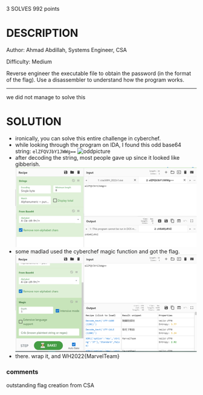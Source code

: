 3 SOLVES 992 points

# DESCRIPTION
Author: Ahmad Abdillah, Systems Engineer, CSA

Difficulty: Medium

Reverse engineer the executable file to obtain the password (in the format of the flag). Use a disassembler to understand how the program works.

---
we did not manage to solve this
# SOLUTION
- ironically, you can solve this entire challenge in cyberchef.
- while looking through the program on IDA, I found this odd base64 string: `elZFQVJbY1JWWg==`
![oddpicture](./oddpicture.png)
- after decoding the string, most people gave up since it looked like gibberish.
![step2](./step2.png)
- some madlad used the cyberchef magic function and got the flag.
![stupid](./stupid.png)
- there. wrap it, and WH2022{MarvelTeam}
### comments
outstanding flag creation from CSA

